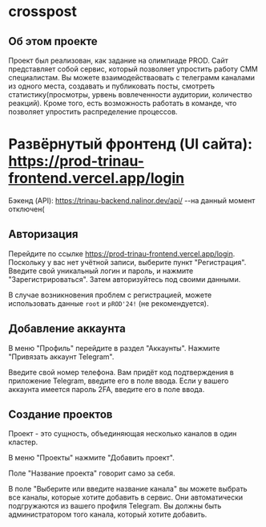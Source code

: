 # crosspost

## Об этом проекте
Проект был реализован, как задание на олимпиаде PROD. Сайт представляет собой сервис, который позволяет упростить работу СММ специалистам. Вы можете взаимодействаовать с телеграмм каналами из одного места, создавать и публиковать посты, смотреть статистику(просмотры, урвень вовлеченности аудитории, количество реакций). Кроме того, есть возможность работать в команде, что позволяет упростить распределение процессов.

# Развёрнутый фронтенд (UI сайта): https://prod-trinau-frontend.vercel.app/login

Бэкенд (API): https://trinau-backend.nalinor.dev/api/
--на данный момент отключен(

## Авторизация
Перейдите по ссылке https://prod-trinau-frontend.vercel.app/login.
Поскольку у вас нет учётной записи, выберите пункт "Регистрация".
Введите свой уникальный логин и пароль, и нажмите "Зарегистрироваться".
Затем авторизуйтесь под своими данными.

В случае возникновения проблем с регистрацией, можете использовать данные `root` и `pROD'24!` (не рекомендуется).

## Добавление аккаунта

В меню "Профиль" перейдите в раздел "Аккаунты".
Нажмите "Привязать аккаунт Telegram".

Введите свой номер телефона. Вам придёт код подтверждения в приложение Telegram, введите его в поле ввода.
Если у вашего аккаунта имеется пароль 2FA, введите его в поле ввода.

## Создание проектов

Проект - это сущность, объединяющая несколько каналов в один кластер.

В меню "Проекты" нажмите "Добавить проект".

Поле "Название проекта" говорит само за себя.

В поле "Выберите или введите название канала" вы можете выбрать все каналы, которые хотите добавить в сервис.
Они автоматически подгружаются из вашего профиля Telegram. Вы должны быть администратором того канала, который хотите добавить.
